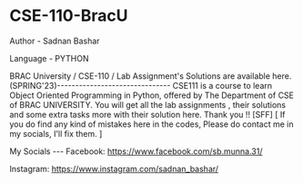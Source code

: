 # CSE-110-BracU
Author - Sadnan Bashar

Language - PYTHON

BRAC University / CSE-110 / Lab Assignment's Solutions are available here. (SPRING'23)------------------------------- CSE111 is a course to learn Object Oriented Programming in Python, offered by The Department of CSE of BRAC UNIVERSITY. You will get all the lab assignments , their solutions and some extra tasks more with their solution here. Thank you !! [SFF] [ If you do find any kind of mistakes here in the codes, Please do contact me in my socials, I'll fix them. ]

My Socials ---
Facebook: https://www.facebook.com/sb.munna.31/

Instagram: https://www.instagram.com/sadnan_bashar/
